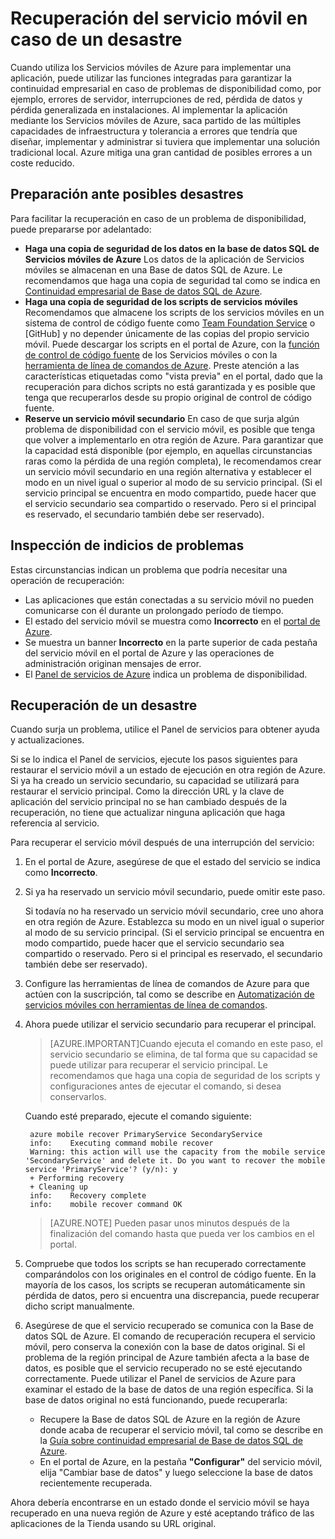 <properties 
	pageTitle="Recuperación del servicio móvil en caso de un desastre - Servicios móviles de Azure" 
	description="Obtenga información acerca de cómo recuperar su servicio móvil en caso de desastre." 
	services="mobile-services" 
	documentationCenter="" 
	authors="christopheranderson" 
	manager="dwrede" 
	editor=""/>

<tags 
	ms.service="mobile-services" 
	ms.workload="mobile" 
	ms.tgt_pltfrm="na" 
	ms.devlang="multiple" 
	ms.topic="article" 
	ms.date="04/24/2015" 
	ms.author="christopheranderson"/>

# Recuperación del servicio móvil en caso de un desastre

Cuando utiliza los Servicios móviles de Azure para implementar una aplicación, puede utilizar las funciones integradas para garantizar la continuidad empresarial en caso de problemas de disponibilidad como, por ejemplo, errores de servidor, interrupciones de red, pérdida de datos y pérdida generalizada en instalaciones. Al implementar la aplicación mediante los Servicios móviles de Azure, saca partido de las múltiples capacidades de infraestructura y tolerancia a errores que tendría que diseñar, implementar y administrar si tuviera que implementar una solución tradicional local. Azure mitiga una gran cantidad de posibles errores a un coste reducido.

## <a name="prepare"></a> Preparación ante posibles desastres

Para facilitar la recuperación en caso de un problema de disponibilidad, puede prepararse por adelantado:

+ **Haga una copia de seguridad de los datos en la base de datos SQL de Servicios móviles de Azure** Los datos de la aplicación de Servicios móviles se almacenan en una Base de datos SQL de Azure. Le recomendamos que haga una copia de seguridad tal como se indica en [Continuidad empresarial de Base de datos SQL de Azure].
+ **Haga una copia de seguridad de los scripts de servicios móviles** Recomendamos que almacene los scripts de los servicios móviles en un sistema de control de código fuente como [Team Foundation Service] o [GitHub] y no depender únicamente de las copias del propio servicio móvil. Puede descargar los scripts en el portal de Azure, con la [función de control de código fuente] de los Servicios móviles o con la [herramienta de línea de comandos de Azure]. Preste atención a las características etiquetadas como "vista previa" en el portal, dado que la recuperación para dichos scripts no está garantizada y es posible que tenga que recuperarlos desde su propio original de control de código fuente.
+ **Reserve un servicio móvil secundario** En caso de que surja algún problema de disponibilidad con el servicio móvil, es posible que tenga que volver a implementarlo en otra región de Azure. Para garantizar que la capacidad está disponible (por ejemplo, en aquellas circunstancias raras como la pérdida de una región completa), le recomendamos crear un servicio móvil secundario en una región alternativa y establecer el modo en un nivel igual o superior al modo de su servicio principal. (Si el servicio principal se encuentra en modo compartido, puede hacer que el servicio secundario sea compartido o reservado. Pero si el principal es reservado, el secundario también debe ser reservado).


## <a name="watch"></a>Inspección de indicios de problemas

Estas circunstancias indican un problema que podría necesitar una operación de recuperación:

+ Las aplicaciones que están conectadas a su servicio móvil no pueden comunicarse con él durante un prolongado período de tiempo.
+ El estado del servicio móvil se muestra como **Incorrecto** en el [portal de Azure].
+ Se muestra un banner **Incorrecto** en la parte superior de cada pestaña del servicio móvil en el portal de Azure y las operaciones de administración originan mensajes de error.
+ El [Panel de servicios de Azure] indica un problema de disponibilidad.

## <a name="recover"></a>Recuperación de un desastre

Cuando surja un problema, utilice el Panel de servicios para obtener ayuda y actualizaciones.
 
Si se lo indica el Panel de servicios, ejecute los pasos siguientes para restaurar el servicio móvil a un estado de ejecución en otra región de Azure. Si ya ha creado un servicio secundario, su capacidad se utilizará para restaurar el servicio principal. Como la dirección URL y la clave de aplicación del servicio principal no se han cambiado después de la recuperación, no tiene que actualizar ninguna aplicación que haga referencia al servicio.

Para recuperar el servicio móvil después de una interrupción del servicio:

1. En el portal de Azure, asegúrese de que el estado del servicio se indica como **Incorrecto**.

2. Si ya ha reservado un servicio móvil secundario, puede omitir este paso.

   Si todavía no ha reservado un servicio móvil secundario, cree uno ahora en otra región de Azure. Establezca su modo en un nivel igual o superior al modo de su servicio principal. (Si el servicio principal se encuentra en modo compartido, puede hacer que el servicio secundario sea compartido o reservado. Pero si el principal es reservado, el secundario también debe ser reservado).

3. Configure las herramientas de línea de comandos de Azure para que actúen con la suscripción, tal como se describe en [Automatización de servicios móviles con herramientas de línea de comandos].

4. Ahora puede utilizar el servicio secundario para recuperar el principal.

    > [AZURE.IMPORTANT]Cuando ejecuta el comando en este paso, el servicio secundario se elimina, de tal forma que su capacidad se puede utilizar para recuperar el servicio principal. Le recomendamos que haga una copia de seguridad de los scripts y configuraciones antes de ejecutar el comando, si desea conservarlos.
    
   Cuando esté preparado, ejecute el comando siguiente:

		azure mobile recover PrimaryService SecondaryService
		info:    Executing command mobile recover
		Warning: this action will use the capacity from the mobile service 'SecondaryService' and delete it. Do you want to recover the mobile service 'PrimaryService'? (y/n): y
		+ Performing recovery
		+ Cleaning up
		info:    Recovery complete
		info:    mobile recover command OK


	> [AZURE.NOTE] Pueden pasar unos minutos después de la finalización del comando hasta que pueda ver los cambios en el portal.

5. Compruebe que todos los scripts se han recuperado correctamente comparándolos con los originales en el control de código fuente. En la mayoría de los casos, los scripts se recuperan automáticamente sin pérdida de datos, pero si encuentra una discrepancia, puede recuperar dicho script manualmente.

6. Asegúrese de que el servicio recuperado se comunica con la Base de datos SQL de Azure. El comando de recuperación recupera el servicio móvil, pero conserva la conexión con la base de datos original. Si el problema de la región principal de Azure también afecta a la base de datos, es posible que el servicio recuperado no se esté ejecutando correctamente. Puede utilizar el Panel de servicios de Azure para examinar el estado de la base de datos de una región específica. Si la base de datos original no está funcionando, puede recuperarla:
	+ Recupere la Base de datos SQL de Azure en la región de Azure donde acaba de recuperar el servicio móvil, tal como se describe en la [Guía sobre continuidad empresarial de Base de datos SQL de Azure].
	+ En el portal de Azure, en la pestaña **"Configurar"** del servicio móvil, elija "Cambiar base de datos" y luego seleccione la base de datos recientemente recuperada.

Ahora debería encontrarse en un estado donde el servicio móvil se haya recuperado en una nueva región de Azure y esté aceptando tráfico de las aplicaciones de la Tienda usando su URL original.

<!-- Anchors. -->

<!-- Images. -->

<!-- URLs. -->
[Continuidad empresarial de Base de datos SQL de Azure]: http://msdn.microsoft.com/library/windowsazure/hh852669.aspx
[Guía sobre continuidad empresarial de Base de datos SQL de Azure]: http://msdn.microsoft.com/library/windowsazure/hh852669.aspx
[Team Foundation Service]: http://tfs.visualstudio.com/

[función de control de código fuente]: http://www.windowsazure.com/develop/mobile/tutorials/store-scripts-in-source-control/
[herramienta de línea de comandos de Azure]: http://www.windowsazure.com/develop/mobile/tutorials/command-line-administration/
[portal de Azure]: http://manage.windowsazure.com/
[Panel de servicios de Azure]: http://www.windowsazure.com/support/service-dashboard/
[Automatización de servicios móviles con herramientas de línea de comandos]: http://www.windowsazure.com/develop/mobile/tutorials/command-line-administration/

<!--HONumber=54--> 
